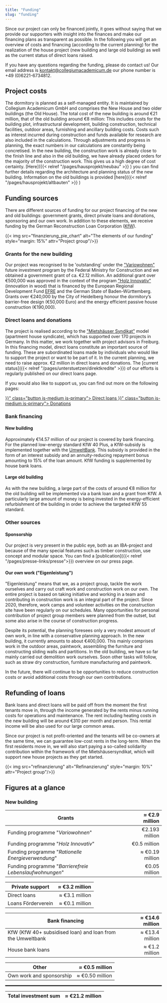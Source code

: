 ```yaml
---
title: "Funding"
slug: "funding"
---
```


Since our project can only be financed jointly, it goes without saying that we provide our supporters with insight 
into the finances and make our financing plans as transparent as possible. 
In the following you will get an overview of costs and financing (according to the current planning) for the realization
of the house project (new building and large old building) as well as the current status of direct loans raised.

If you have any questions regarding the funding, please do contact us! Our email address is [kontakt@collegiumacademicum.de](mailto:kontakt@collegiumacademicum.de)
our phone number is +49 (0)6221-6734812.

## Project costs

The dormitory is planned as a self-managed entity. 
It is maintained by Collegium Academicum GmbH and comprises the New House and two older buildings (the Old House). 
The total cost of the new building is around €21 million, that of the old building around €8 million: 
This includes costs for the building plot, infrastructural development, building construction, technical facilities, 
outdoor areas, furnishing and ancillary building costs. Costs such as interest incurred during construction and funds
available for research are also included in the calculations.
Through adjustments and progress in planning, the exact numbers in our calculations are constantly being concretised.
In the new building, the construction work is already close to the finish line and also in the old building, we have 
already placed orders for the majority of the construction work.
This gives us a high degree of cost certainty. 
[Here]({{< relref "/pages/hausprojekt/neubau"  >}} ) you can find further details regarding the architecture and 
planning status of the new building. Information on the old buildings is provided
[here]({{< relref "/pages/hausprojekt/altbauten"  >}} )


## Funding sources

There are different sources of funding for our project financing of the new and old buildings: 
government grants, direct private loans and donations, sponsoring and our own work. In addition to these elements, 
we receive funding by the German Reconstruction Loan Corporation 
([KfW](https://de.wikipedia.org/wiki/KfW)).

{{< img src="finanzierung_pie_chart" alt="The elements of our funding" style="margin: 15%" attr="Project group"/>}}

### Grants for the new building

Our project was recognised to be 'outstanding' under the ["Variowohnen"](https://www.zukunftbau.de/programm/variowohnungen)
future investment program by the Federal Ministry for Construction and we obtained a government grant of ca. €2.12 million.
An additional grant over €500,000 was approved in the context of the program ["Holz
Innovativ"](https://efre-bw.de/foerderaufruf/aufruf-zum-foerderprogramm-holz-innovativ/) (innovation in wood) that is 
financed by the European Regional Development Fund [EFRE](https://ec.europa.eu/regional_policy/de/funding/erdf/) and 
the German State of Baden-Württemberg. 
Grants over €240,000 by the City of Heidelberg honour the dormitory’s barrier-free design (€50,000 Euro) and the energy
efficient passive house construction (€190,000).

### Direct loans and donations

The project is realised according to the ["Mietshäuser Syndikat"](https://www.syndikat.org/en/) model (apartment house syndicate), which has supported over 170 projects in Germany.
In this matter, we work together with project advisors in Freiburg.
In this financing model, direct loans constitute an important source of funding.
These are subordinated loans made by individuals who would like to support the project or want to be part of it.
In the current planning, we need to raise approx. €2 million in direct loans and donations. 
The [current status]({{< relref "/pages/unterstuetzen/direktkredite" >}}) of our efforts is regularly published on our
direct loans page.

If you would also like to support us, you can find out more on the following pages:

<div class="buttons is-centered">
    <a href="{{< relref "/pages/unterstuetzen/direktkredite" >}}" class="button is-medium is-primary">
        <span class="icon">
            <i class="icon-heart"></i>
        </span>
        <span>Direct loans</span>
    </a>
    <a href="{{< relref "/pages/unterstuetzen/spenden" >}}" class="button is-medium is-primary">
        <span class="icon">
            <i class="icon-heart"></i>
        </span>
        <span>Donations</span>
    </a>
</div>

### Bank financing

#### New building

Approximately €14.57 million of our project is covered by bank financing.
For the planned low-energy standard KfW 40 Plus, a KfW-subsidy is implemented together with the [UmweltBank](https://www.umweltbank.de/).
This subsidy is provided in the form of an interest subsidy and an annuity-reducing repayment bonus amounting to 15% of the loan amount.
KfW funding is supplemented by house bank loans.

#### Large old building

As with the new building, a large part of the costs of around €8 million for the old building will be implemented via a
bank loan and a grant from KfW.
A particularly large amount of money is being invested in the energy-efficient refurbishment of the building in order to
achieve the targeted KfW 55 standard.

### Other sources



#### Sponsorship

Our project is very present in the public eye, both as an IBA-project and because of the many special features such as 
timber construction, use concept and modular space.
You can find a [publication]({{< relref "/pages/presse-links/presse">}}) overview on our press page.


#### Our own work ("Eigenleistung")

"Eigenleistung" means that we, as a project group, tackle the work ourselves and carry out craft work and construction
work on our own.
The entire project is based on taking initiative and working in a team and contributing in construction work is an
integral part of the project.
Since 2020, therefore, work camps and volunteer activities on the construction site have been regularly on our schedules.
Many opportunities for personal contribution of project group members were planned from the outset, but some also arise
in the course of construction progress.

Despite its potential, the planning foresees only a very modest amount of own work, in line with a conservative planning
approach.
In the new building, it currently amounts to about €400,000.
This mainly comprises work in the outdoor areas, paintwork, assembling the furniture and constructing sliding walls and 
partitions.
In the old building, we have so far mainly carried out demolition work ourselves.
Soon other tasks will follow, such as straw dry construction, furniture manufacturing and paintwork.

In the future, there will continue to be opportunities to reduce construction costs or avoid additional costs through
our own contributions.

## Refunding of loans

Bank loans and direct loans will be paid off from the moment the first tenants move in,
through the income generated by the rents minus running costs for operations and maintenance.
The rent including heating costs in the new building will be around €310 per month and person.
This rental income will be also used for our large common areas.

Since our project is not profit-oriented and the tenants will be co-owners at the same time, we can guarantee 
low-cost rents in the long-term. 
When the first residents move in, we will also start paying a so-called solidarity contribution within the framework of 
the Mietshäusersyndikat, which will support new house projects as they get started.

{{< img src="refinanzierung" alt="Refinanzierung" style="margin: 10%" attr="Project group"/>}}

## Figures at a glance

### New building

Grants | ≈ €2.9 million |
--- | ---:
Funding programme "_Variowohnen_" | €2.193 million
Funding programme "_Holz Innovativ_" | €0.5 million
Funding programme "_Rationelle Energieverwendung_" | ≈ €0.19 million
Funding programme "_Barrierefreie Lebenslaufwohnungen_" | €0.05 million

Private support | ≈ €3.2 million |
--- | ---:
Direct loans | ≈ €3.1 million
Loans Förderverein | ≈ €0.1 million

Bank financing | ≈ €14.6 million |
--- | ---:
KfW (KfW 40+ subsidised loan) and loan from the Umweltbank | ≈ €13.4 million
House bank loans | ≈ €1.2 million | 

Other | ≈ €0.5 million|
--- | ---:
Own work and sponsorship | ≈ €0.50 million

<hr style="border:1px solid"> </hr>

Total investment sum | ≈ €21.2 million|
---| ---:
